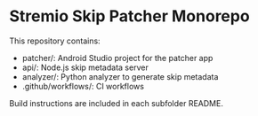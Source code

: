 # Stremio Skip Patcher Monorepo

This repository contains:
- patcher/: Android Studio project for the patcher app
- api/: Node.js skip metadata server
- analyzer/: Python analyzer to generate skip metadata
- .github/workflows/: CI workflows

Build instructions are included in each subfolder README.
